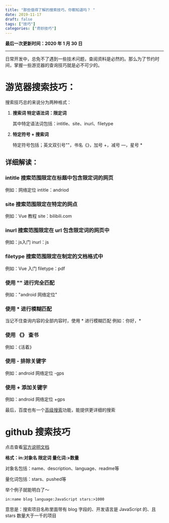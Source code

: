 ```yaml
---
title: "那些值得了解的搜索技巧，你都知道吗？ "
date: 2019-11-17
draft: false
tags: ["技巧"]
categories: ["奇妙技巧"]
---
```


**最后一次更新时间：2020 年 1 月 30 日**

---
日常开发中，总免不了遇到一些技术问题，查阅资料是必然的。那么为了节约时间，掌握一些游览器的查询技巧就是必不可少的。
# 游览器搜索技巧：
搜索技巧总的来说分为两种格式：

1. **搜索词 特定语法词：限定词**
    
    其中特定语法词包括：intitle、site、inurl、filetype

1. **特定符号 + 搜索词**

    特定符号包括；英文双引号""，书名《》，加号 +，减号 —，星号 *


## 详细解读：

### intitle 搜索范围限定在标题中包含限定词的网页
例如：网络定位 intitle：andriod

### site 搜索范围限定在特定的网点
例如：Vue 教程 site：bilibili.com

### inurl 搜索范围限定在 url 包含限定词的网页中
例如：js入门 inurl：js

### filetype 搜索范围限定在制定的文档格式中
例如：Vue 入门 filetype：pdf

### 使用 "" 进行完全匹配
例如："android 网络定位"

### 使用 * 进行模糊匹配
当记不住查询内容的全部内容时，使用 * 进行模糊匹配
例如：你好，*

### 使用 《》 查书
例如：《活着》

### 使用 - 排除关键字
例如：android 网络定位 -gps

### 使用 + 添加关键字
例如：android 网络定位 +gps

最后，百度也有一个[高级搜索](https://www.baidu.com/gaoji/advanced.html)功能，能提供更详细的搜索


# github 搜索技巧

点击查看[官方说明文档](https://help.github.com/en/github/searching-for-information-on-github/about-searching-on-github)

**格式：in:对象名 限定词  量化词:>数量**

对象名包括：name、description、language、readme等

量化词包括：stars、pushed等

举个例子就能明白了～

`in:name blog language:JavaScript stars:>1000 `

 意思是：搜索项目名称里面带有 blog 字段的、开发语言是 JavaScript 的、且 stars 数量大于一千的项目